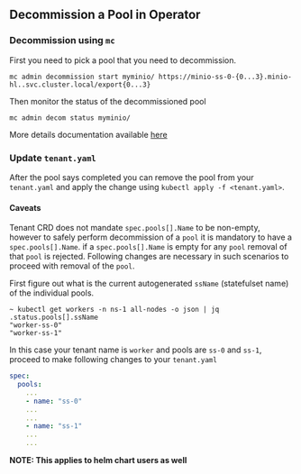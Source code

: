 ## Decommission a Pool in Operator

### Decommission using `mc`

First you need to pick a pool that you need to decommission.
```
mc admin decommission start myminio/ https://minio-ss-0-{0...3}.minio-hl..svc.cluster.local/export{0...3}
```

Then monitor the status of the decommissioned pool
```
mc admin decom status myminio/
```

More details documentation available [here](https://docs.min.io/minio/baremetal/installation/decommission-pool.html#minio-decommissioning)

### Update `tenant.yaml`

After the pool says completed you can remove the pool from your `tenant.yaml` and apply the change using `kubectl apply -f <tenant.yaml>`.

#### Caveats

Tenant CRD does not mandate `spec.pools[].Name` to be non-empty, however to safely perform decommission of a `pool` it is mandatory to have a `spec.pools[].Name`. if a `spec.pools[].Name` is empty for any `pool` removal of that `pool` is rejected. Following changes are necessary in such scenarios to proceed with removal of the `pool`.

First figure out what is the current autogenerated `ssName` (statefulset name) of the individual pools.

```
~ kubectl get workers -n ns-1 all-nodes -o json | jq .status.pools[].ssName
"worker-ss-0"
"worker-ss-1"
```

In this case your tenant name is `worker` and pools are `ss-0` and `ss-1`, proceed to make following changes to your `tenant.yaml`


```yaml
spec:
  pools:
	...
	- name: "ss-0"
	...
	...
	- name: "ss-1"
	...
	...
```

**NOTE: This applies to helm chart users as well**

